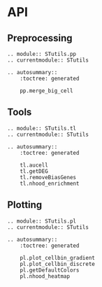 # API

## Preprocessing

```{eval-rst}
.. module:: STutils.pp
.. currentmodule:: STutils

.. autosummary::
    :toctree: generated

    pp.merge_big_cell
```

## Tools

```{eval-rst}
.. module:: STutils.tl
.. currentmodule:: STutils

.. autosummary::
    :toctree: generated

    tl.aucell
    tl.getDEG
    tl.removeBiasGenes
    tl.nhood_enrichment
```

## Plotting

```{eval-rst}
.. module:: STutils.pl
.. currentmodule:: STutils

.. autosummary::
    :toctree: generated

    pl.plot_cellbin_gradient
    pl.plot_cellbin_discrete
    pl.getDefaultColors
    pl.nhood_heatmap
```

